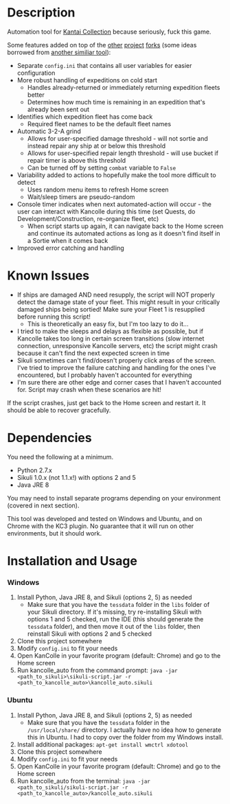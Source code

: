 Description
===========

Automation tool for [Kantai Collection](http://www.dmm.com/netgame_s/kancolle) because seriously, fuck this game.

Some features added on top of the [other](https://github.com/amylase/kancolle-auto) [project](https://github.com/Yukariin/kancolle-auto) [forks](https://github.com/kevin01523/kancolle-auto) (some ideas borrowed from [another similiar tool](https://github.com/tantinevincent/Onegai-ooyodosan)):

* Separate `config.ini` that contains all user variables for easier configuration
* More robust handling of expeditions on cold start
    * Handles already-returned or immediately returning expedition fleets better
    * Determines how much time is remaining in an expedition that's already been sent out
* Identifies which expedition fleet has come back
    * Required fleet names to be the default fleet names
* Automatic 3-2-A grind
    * Allows for user-specified damage threshold - will not sortie and instead repair any ship at or below this threshold
    * Allows for user-specified repair length threshold - will use bucket if repair timer is above this threshold
    * Can be turned off by setting `combat` variable to `False`
* Variability added to actions to hopefully make the tool more difficult to detect
    * Uses random menu items to refresh Home screen
    * Wait/sleep timers are pseudo-random
* Console timer indicates when next automated-action will occur - the user can interact with Kancolle during this time (set Quests, do Development/Construction, re-organize fleet, etc)
    * When script starts up again, it can navigate back to the Home screen and continue its automated actions as long as it doesn't find itself in a Sortie when it comes back
* Improved error catching and handling

Known Issues
============
* If ships are damaged AND need resupply, the script will NOT properly detect the damage state of your fleet. This might result in your critically damaged ships being sortied! Make sure your Fleet 1 is resupplied before running this script!
    * This is theoretically an easy fix, but I'm too lazy to do it...
* I tried to make the sleeps and delays as flexible as possible, but if Kancolle takes too long in certain screen transitions (slow internet connection, unresponsive Kancolle servers, etc) the script might crash because it can't find the next expected screen in time
* Sikuli sometimes can't find/doesn't properly click areas of the screen. I've tried to improve the failure catching and handling for the ones I've encountered, but I probably haven't accounted for everything
* I'm sure there are other edge and corner cases that I haven't accounted for. Script may crash when these scenarios are hit!

If the script crashes, just get back to the Home screen and restart it. It should be able to recover gracefully.

Dependencies
============

You need the following at a minimum.

* Python 2.7.x
* Sikuli 1.0.x (not 1.1.x!) with options 2 and 5
* Java JRE 8

You may need to install separate programs depending on your environment (covered in next section).

This tool was developed and tested on Windows and Ubuntu, and on Chrome with the KC3 plugin. No guarantee that it will run on other environments, but it should work.

Installation and Usage
======================

### Windows
1. Install Python, Java JRE 8, and Sikuli (options 2, 5) as needed
    * Make sure that you have the `tessdata` folder in the `libs` folder of your Sikuli directory. If it's missing, try re-installing Sikuli with options 1 and 5 checked, run the IDE (this should generate the `tessdata` folder), and then move it out of the `libs` folder, then reinstall Sikuli with options 2 and 5 checked
2. Clone this project somewhere
3. Modify `config.ini` to fit your needs
4. Open KanColle in your favorite program (default: Chrome) and go to the Home screen
5. Run kancolle_auto from the command prompt: `java -jar <path_to_sikuli>\sikuli-script.jar -r <path_to_kancolle_auto>\kancolle_auto.sikuli`

### Ubuntu
1. Install Python, Java JRE 8, and Sikuli (options 2, 5) as needed
    * Make sure that you have the `tessdata` folder in the `/usr/local/share/` directory. I actually have no idea how to generate this in Ubuntu. I had to copy over the folder from my Windows install.
2. Install additional packages: `apt-get install wmctrl xdotool`
3. Clone this project somewhere
4. Modify `config.ini` to fit your needs
5. Open KanColle in your favorite program (default: Chrome) and go to the Home screen
6. Run kancolle_auto from the terminal: `java -jar <path_to_sikuli/sikuli-script.jar -r <path_to_kancolle_auto>/kancolle_auto.sikuli`
